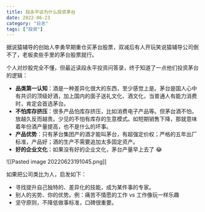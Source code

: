 ```yaml
---
title: 段永平谈为什么投资茅台
date: 2022-06-23
category: "日志"
tags: ["投资"]
---
```

据说猿辅导的创始人李勇早期重仓买茅台股票，双减后有人开玩笑说猿辅导公司倒不了，老板卖些手里的茅台股票就行。

个人对炒股完全不懂，但最近读段永平投资问答录，终于知道了一点他们投资茅台的逻辑：
- **品类第一认知**：酒是一种差异化很大的东西，至少感觉上是。茅台是国人心中有共识的顶级好酒，加上国内的面子送礼文化、酒文化，当普通人有能力消费时，肯定会首选茅台。
- **不怕库存挤压**：很多产品怕库存挤压，比如消费电子产品等。但茅台酒不怕，放越久反而越贵。少见的不怕有库存的生意模式。如短期销售下降，那就意味着年份酒产量提高，也不是什么的坏事。
- **产品优势**：只有茅台集团产的酒才能叫茅台，有超强定价权；严格的五年出厂标准，产品好；酒的生产不需要追加太多固定资产。
- **好的企业文化**：如果没有好的企业文化，茅台产量早上去了 😂

![[Pasted image 20220623191045.png]]

如果把公司类比为人，启发如下：
-   寻找提升自己独特的、差异化的技能，成为某件事的专家。
-   别人的劣势、你的优势。例：痛苦不情愿的工作 vs 工作像玩一样乐趣
-   坚守原则，不降低做事标准，口碑很重要。